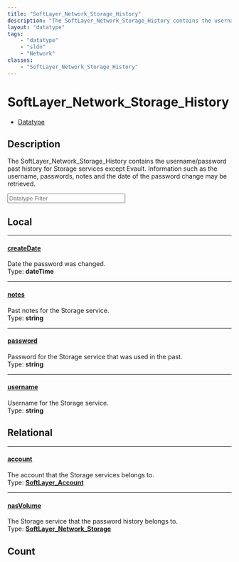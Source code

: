 ```yaml
---
title: "SoftLayer_Network_Storage_History"
description: "The SoftLayer_Network_Storage_History contains the username/password past history for Storage services except Evault. In... "
layout: "datatype"
tags:
    - "datatype"
    - "sldn"
    - "Network"
classes:
    - "SoftLayer_Network_Storage_History"
---
```


# SoftLayer_Network_Storage_History
<div id='service-datatype'>
    <ul id='sldn-reference-tabs'>
        <li id='datatype'> <a href='/reference/datatypes/SoftLayer_Network_Storage_History' >Datatype</a></li>
    </ul>
</div>

## Description 


The SoftLayer_Network_Storage_History contains the username/password past history for Storage services except Evault. Information such as the username, passwords, notes and the date of the password change may be retrieved. 





<!-- Filer BEGIN -->
<div class="view-filters">
        <div class="clearfix">
            <div class="search-input-box">
                <input placeholder="Datatype Filter" onkeyup="titleSearch(inputId='prop-input', divId='properties', elementClass='prop-row')" 
                    type="text" id="prop-input" value="" size="30" maxlength="128" class="form-text">
            </div>
        </div>
</div>
<!-- Filer END -->

<div id="properties" class="content">
<div id="localProperties" class="prop-content" >

## Local
<div class="prop-row">

-----
[createDate]: #createdate
#### [createDate]
Date the password was changed.  
<span class="type-label">Type: </span>**dateTime**  



</div>
<div class="prop-row">

-----
[notes]: #notes
#### [notes]
Past notes for the Storage service.  
<span class="type-label">Type: </span>**string**  



</div>
<div class="prop-row">

-----
[password]: #password
#### [password]
Password for the Storage service that was used in the past.  
<span class="type-label">Type: </span>**string**  



</div>
<div class="prop-row">

-----
[username]: #username
#### [username]
Username for the Storage service.  
<span class="type-label">Type: </span>**string**  



</div>
</div>
<!-- LOCAL PROPERTY END -->

<div id="relationalProperties"  class="prop-content" >

## Relational
<div class="prop-row">

-----
[account]: #account
#### [account]
The account that the Storage services belongs to.  
<span class="type-label">Type: </span>**<a href='/reference/datatypes/SoftLayer_Account'>SoftLayer_Account </a>**  



</div>
<div class="prop-row">

-----
[nasVolume]: #nasvolume
#### [nasVolume]
The Storage service that the password history belongs to.  
<span class="type-label">Type: </span>**<a href='/reference/datatypes/SoftLayer_Network_Storage'>SoftLayer_Network_Storage </a>**  



</div>

## Count
</div>


